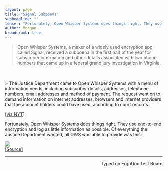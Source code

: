 ```yaml
---
layout: page
title: "Signal Subpoena"
subheadline: ""
teaser: "Fortunately, Open Whisper Systems does things right. They use end-to-end encryption and log as little information as possible."
author: Morgan
breadcrumb: true
---
```


> Open Whisper Systems, a maker of a widely used encryption app called Signal, received a subpoena in the first half of the year for subscriber information and other details associated with two phone numbers that came up in a federal grand jury investigation in Virginia.    
<br>
<br>
> The Justice Department came to Open Whisper Systems with a menu of information needs, including subscriber details, addresses, telephone numbers, email addresses and method of payment. The request went on to demand information on internet addresses, browsers and internet providers that the account holders could have used, according to court records.

[[via NYT](http://www.nytimes.com/2016/10/05/technology/subpoenas-and-gag-orders-show-government-overreach-tech-companies-argue.html)]

Fortunately, Open Whisper Systems does things right. They use end-to-end encryption and log as little information as possible. Of everything the Justice Department wanted, all OWS was able to provide was this:

![](http://imgur.com/CLTtqoN.jpg)    
[[Source]](https://twitter.com/whispersystems/status/783325788883955713)

---
<p align="right">Typed on ErgoDox Test Board</p>
